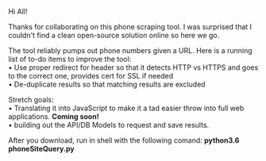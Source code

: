 Hi All!

Thanks for collaborating on this phone scraping tool. I was surprised that I couldn't find a clean open-source solution online so here we go.
<br>

The tool reliably pumps out phone numbers given a URL. Here is a running list of to-do items to improve the tool:
<br>
• Use proper redirect for header so that it detects HTTP vs HTTPS and goes to the correct one, provides cert for SSL if needed <br>
• De-duplicate results so that matching results are excluded <br>

Stretch goals: <br>
• Translating it into JavaScript to make it a tad easier throw into full web applications. <strong>Coming soon!</strong><br>
• building out the API/DB Models to request and save results. <br>

After you download, run in shell with the following comand: <strong>python3.6 phoneSiteQuery.py</strong>

